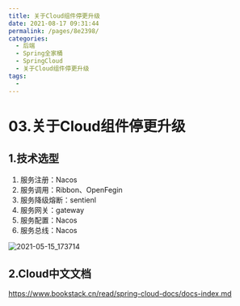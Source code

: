 ```yaml
---
title: 关于Cloud组件停更升级
date: 2021-08-17 09:31:44
permalink: /pages/8e2398/
categories:
  - 后端
  - Spring全家桶
  - SpringCloud
  - 关于Cloud组件停更升级
tags:
  - 
---
```

# 03.关于Cloud组件停更升级

## 1.技术选型

1. 服务注册：Nacos
2. 服务调用：Ribbon、OpenFegin
3. 服务降级熔断：sentienl
4. 服务网关：gateway
5. 服务配置：Nacos
6. 服务总线：Nacos

![2021-05-15_173714](https://cdn.jsdelivr.net/gh/wangchangyin/images@main/hand/2021-05-15_173714.png)

## 2.Cloud中文文档

https://www.bookstack.cn/read/spring-cloud-docs/docs-index.md

